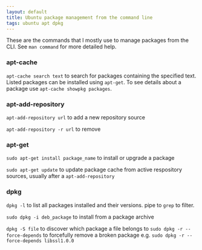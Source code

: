 ```yaml
---
layout: default
title: Ubuntu package management from the command line
tags: ubuntu apt dpkg
---
```


These are the commands that I mostly use to manage packages from the CLI. See `man command` for more detailed help.

### apt-cache

`apt-cache search text` to search for packages containing the specified text. Listed packages can be installed using `apt-get`. To see details about a package use `apt-cache showpkg packages`.

### apt-add-repository

`apt-add-repository url` to add a new repository source

`apt-add-repository -r url` to remove

### apt-get

`sudo apt-get install package_name` to install or upgrade a package

`sudo apt-get update` to update package cache from active respository sources, usually after a `apt-add-repository`

### dpkg

`dpkg -l` to list all packages installed and their versions. pipe to `grep` to filter.

`sudo dpkg -i deb_package` to install from a package archive

`dpkg -S file` to discover which package a file belongs to
`sudo dpkg -r --force-depends` to forcefully remove a broken package e.g. `sudo dpkg -r --force-depends libssl1.0.0`
